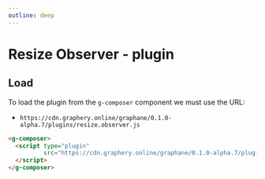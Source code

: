 ```yaml
---
outline: deep
---
```


# Resize Observer - plugin

## Load

To load the plugin from the `g-composer` component we must use the URL:

- ```https://cdn.graphery.online/graphane/0.1.0-alpha.7/plugins/resize.observer.js```

```html
<g-composer>
  <script type="plugin"
          src="https://cdn.graphery.online/graphane/0.1.0-alpha.7/plugins/resize.observer.js">
  </script>
</g-composer>
```
